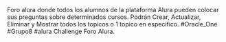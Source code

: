 Foro alura donde todos los alumnos de la plataforma Alura pueden colocar sus preguntas sobre determinados cursos. Podrán Crear, Actualizar, Eliminar y Mostrar todos los topicos o 1 topico en especifico. #Oracle_One #Grupo8 #alura Challenge Foro Alura.
